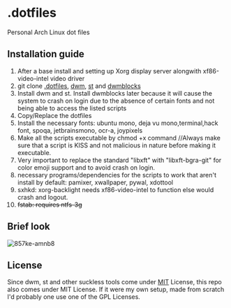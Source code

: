 # .dotfiles
Personal Arch Linux dot files


## Installation guide
1. After a base install and setting up Xorg display server alongwith xf86-video-intel video driver 
2. git clone [.dotfiles](https://github.com/Saumit-D/.dotfiles), [dwm](https://github.com/Saumit-D/dwm), [st](https://github.com/Saumit-D/st) and [dwmblocks](https://github.com/Saumit-D/dwmblocks)
3. Install dwm and st. Install dwmblocks later because it will cause the system to crash on login due to the absence of certain fonts and not being able to access the listed scripts
4. Copy/Replace the dotfiles
5. Install the necessary fonts: ubuntu mono, deja vu mono,terminal,hack font, spoqa, jetbrainsmono, ocr-a, joypixels 
6. Make all the scripts executable by chmod +x command //Always make sure that a script is KISS and not malicious in nature before making it executable.
7. Very important to replace the standard "libxft" with "libxft-bgra-git" for color emoji support and to avoid crash on login.
8. necessary programs/dependencies for the scripts to work that aren't install by default: pamixer, xwallpaper, pywal, xdottool
9. sxhkd: xorg-backlight needs xf86-video-intel to function else would crash and logout.
10. <del>fstab: requires ntfs-3g</del>



## Brief look
![857ke-amnb8](https://user-images.githubusercontent.com/79687674/141660827-528277f8-dbf6-4274-a3d6-0fc84da096e6.gif)

## License
Since dwm, st and other suckless tools come under
[MIT](https://choosealicense.com/licenses/mit/) License, this repo also comes under MIT License. If it were my own setup, made from scratch I'd probably one use one of the GPL Licenses.



